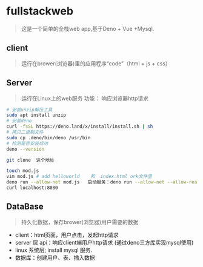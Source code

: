 # fullstackweb
>这是一个简单的全栈web app,基于Deno + Vue +Mysql.

## client
>运行在brower(浏览器)里的应用程序“code”（html + js + css）

## Server
>运行在Linux上的web服务
功能：
响应浏览器http请求
```sh
# 安装unzip解压工具
sudo apt install unzip
# 安装deno
curl -fsSL https://deno.land/x/install/install.sh | sh
# 拷贝二进制文件
sudo cp .deno/bin/deno /usr/bin
# 检测是否安装成功
deno --version

git clone  这个地址

```
```sh
touch mod.js
vim mod.js # add helloworld    和  index.html ork文件里
deno run --allow-net mod.js   启动服务：deno run --allow-net --allow-read mod.js 
curl localhost:8080
```
## DataBase
>持久化数据，保存brower(浏览器)用户需要的数据

- client：html页面，用户点击，发起http请求
- server 层 api：响应client端用户http请求 (通过deno三方库实现mysql使用)
- linux 系统层; install mysql 服务.
- 数据库：创建用户、表、插入数据
